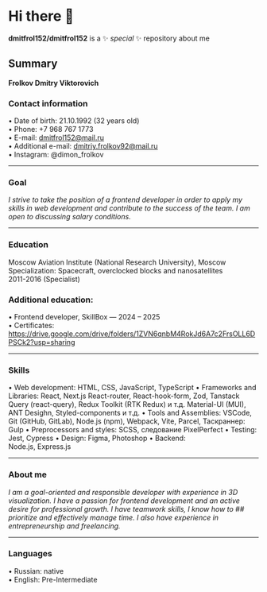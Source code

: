 # Hi there 👋
**dmitfrol152/dmitfrol152** is a ✨ _special_ ✨ repository about me

## Summary
**Frolkov Dmitry Viktorovich**

### Contact information
• Date of birth: 21.10.1992 (32 years old)  
• Phone: +7 968 ​​767 1773  
• E-mail: dmitfrol152@mail.ru  
• Additional e-mail: dmitriy.frolkov92@mail.ru  
• Instagram: @dimon_frolkov  
________________________________________

### Goal
_I strive to take the position of a frontend developer in order to apply my skills in web development and contribute to the success of the team. I am open to discussing salary conditions._
________________________________________

### Education
Moscow Aviation Institute (National Research University), Moscow  
Specialization: Spacecraft, overclocked blocks and nanosatellites  
2011-2016 (Specialist)  

### Additional education:
• Frontend developer, SkillBox — 2024 – 2025  
• Certificates: https://drive.google.com/drive/folders/1ZVN6qnbM4RokJd6A7c2FrsOLL6DPSCk2?usp=sharing  
________________________________________

### Skills
• Web development:
HTML, CSS, JavaScript, TypeScript
• Frameworks and Libraries:
React, Next.js
React-router, React-hook-form, Zod, Tanstack Query (react-query), Redux Toolkit (RTK Redux) и т.д.
Material-UI (MUI), ANT Desighn, Styled-components и т.д.
• Tools and Assemblies:
VSCode, Git (GitHub, GitLab), Node.js (npm), Webpack, Vite, Parcel, Таскраннер: Gulp
• Preprocessors and styles:
SCSS, следование PixelPerfect
• Testing:
Jest, Cypress
• Design:
Figma, Photoshop
• Backend:	
Node.js, Express.js
________________________________________

### About me
_I am a goal-oriented and responsible developer with experience in 3D visualization. I have a passion for frontend development and an active desire for professional growth. I have teamwork skills, I know how to ## prioritize and effectively manage time. I also have experience in entrepreneurship and freelancing._
________________________________________

### Languages
• Russian: native  
• English: Pre-Intermediate  
